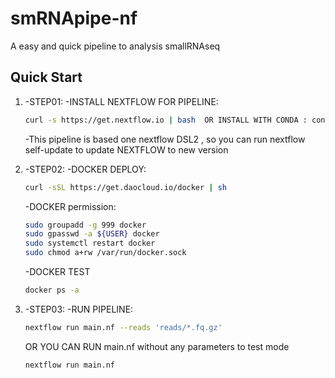 # smRNApipe-nf
 A easy and quick pipeline to analysis smallRNAseq

## Quick Start
1. -STEP01:
	-INSTALL NEXTFLOW FOR PIPELINE: 
	```bash
	curl -s https://get.nextflow.io | bash  OR INSTALL WITH CONDA : conda install nextflow 
	```
	-This pipeline is based one nextflow DSL2 , so you can run nextflow self-update to update NEXTFLOW to new version

2. -STEP02:
	-DOCKER DEPLOY:
	```bash
	curl -sSL https://get.daocloud.io/docker | sh
	```
	-DOCKER permission:
	```bash
	sudo groupadd -g 999 docker
	sudo gpasswd -a ${USER} docker
	sudo systemctl restart docker
	sudo chmod a+rw /var/run/docker.sock
	```
	-DOCKER TEST
	```bash
	docker ps -a
	```
3. -STEP03:
	-RUN PIPELINE:
	```bash
	nextflow run main.nf --reads 'reads/*.fq.gz'	
	```
	OR YOU CAN RUN main.nf without any parameters to test mode
	```bash
	nextflow run main.nf 
	```